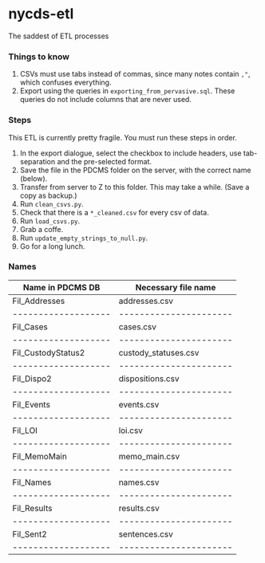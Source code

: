 # nycds-etl
The saddest of ETL processes

### Things to know

1. CSVs must use tabs instead of commas, since many notes contain `,"`, which confuses everything.
2. Export using the queries in `exporting_from_pervasive.sql`. These queries do not include columns that are never used.


### Steps
This ETL is currently pretty fragile. You must run these steps in order.

1. In the export dialogue, select the checkbox to include headers, use tab-separation and the pre-selected format.
2. Save the file in the PDCMS folder on the server, with the correct name (below).
3. Transfer from server to Z to this folder. This may take a while. (Save a copy as backup.)
4. Run `clean_csvs.py`.
5. Check that there is a `*_cleaned.csv` for every csv of data.
6. Run `load_csvs.py`.
7. Grab a coffe.
8. Run `update_empty_strings_to_null.py`.
9. Go for a long lunch.


### Names

| Name in PDCMS DB  | Necessary file name  |
|-------------------|----------------------|
| Fil_Addresses     | addresses.csv        |
|-------------------|----------------------|
| Fil_Cases         | cases.csv            |
|-------------------|----------------------|
| Fil_CustodyStatus2| custody_statuses.csv |
|-------------------|----------------------|
| Fil_Dispo2        | dispositions.csv     |
|-------------------|----------------------|
| Fil_Events        | events.csv           |
|-------------------|----------------------|
| Fil_LOI           | loi.csv              |
|-------------------|----------------------|
| Fil_MemoMain      | memo_main.csv        |
|-------------------|----------------------|
| Fil_Names         | names.csv            |
|-------------------|----------------------|
| Fil_Results       | results.csv          |
|-------------------|----------------------|
| Fil_Sent2         | sentences.csv        |
|-------------------|----------------------|
